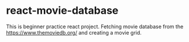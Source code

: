 # react-movie-database
This is beginner practice react project. Fetching movie database from the https://www.themoviedb.org/ and creating a movie grid.
